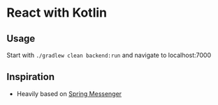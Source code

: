 # React with Kotlin

## Usage

Start with `./gradlew clean backend:run` and navigate to localhost:7000

## Inspiration

* Heavily based on [Spring Messenger](https://github.com/sdeleuze/spring-messenger/blob/step-4-kotlin-js/frontend/build.gradle.kts)

